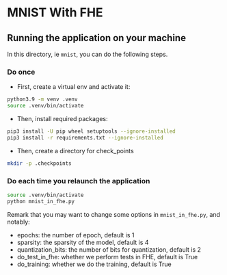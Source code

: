 # MNIST With FHE

## Running the application on your machine

In this directory, ie `mnist`, you can do the following steps.

### Do once

- First, create a virtual env and activate it:

<!--pytest-codeblocks:skip-->

```bash
python3.9 -m venv .venv
source .venv/bin/activate
```

- Then, install required packages:

<!--pytest-codeblocks:skip-->

```bash
pip3 install -U pip wheel setuptools --ignore-installed
pip3 install -r requirements.txt --ignore-installed
```

- Then, create a directory for check_points

<!--pytest-codeblocks:skip-->

```bash
mkdir -p .checkpoints
```

### Do each time you relaunch the application

<!--pytest-codeblocks:skip-->

```bash
source .venv/bin/activate
python mnist_in_fhe.py
```

Remark that you may want to change some options in `mnist_in_fhe.py`, and notably:

- epochs: the number of epoch, default is 1
- sparsity: the sparsity of the model, default is 4
- quantization_bits: the number of bits for quantization, default is 2
- do_test_in_fhe: whether we perform tests in FHE, default is True
- do_training: whether we do the training, default is True
